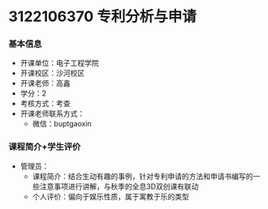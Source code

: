 # 3122106370 专利分析与申请
### 基本信息
- 开课单位：电子工程学院
- 开课校区：沙河校区
- 开课老师：高鑫
- 学分：2
- 考核方式：考查
- 开课老师联系方式：
  - 微信：buptgaoxin
### 课程简介+学生评价
- 管理员：
  - 课程简介：结合生动有趣的事例，针对专利申请的方法和申请书编写的一些注意事项进行讲解，与秋季的全息3D双创课有联动
  - 个人评价：偏向于娱乐性质，属于寓教于乐的类型